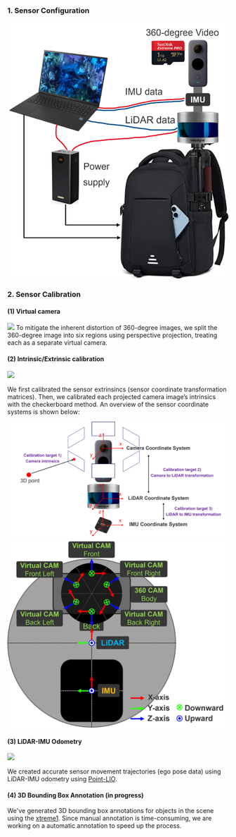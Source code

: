### 1. Sensor Configuration
<img src="assets/sensor_hardware.png" width/>

### 2. Sensor Calibration
#### (1) Virtual camera

<img src="assets/virtual_cameras.png" width/>
To mitigate the inherent distortion of 360-degree images, we split the 360-degree image into six regions using perspective projection, treating each as a separate virtual camera.

#### (2) Intrinsic/Extrinsic calibration

<img src="assets/calibration.png" width/>

We first calibrated the sensor extrinsincs (sensor coordinate transformation matrices). Then, we calibrated each projected camera image’s intrinsics with the checkerboard method. An overview of the sensor coordinate systems is shown below: 

<img src="assets/coordinate_system_transformation.png" width/>
<img src="assets/coordinate_system.png" width/>

#### (3) LiDAR-IMU Odometry

<img src="assets/LiDAR-IMU odometry.gif" width/>

We created accurate sensor movement trajectories (ego pose data) using LiDAR-IMU odometry using [Point-LIO]([https://github.com/hku-mars/Point-LIO]). 

#### (4) 3D Bounding Box Annotation (in progress)

We've generated 3D bounding box annotations for objects in the scene using the [xtreme1](https://github.com/xtreme1-io/xtreme1). Since manual annotation is time-consuming, we are working on a automatic annotation to speed up the process.